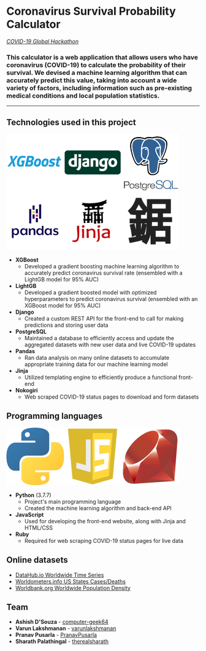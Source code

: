# Coronavirus Survival Probability Calculator

*[COVID-19 Global Hackathon](https://covid-global-hackathon.devpost.com/)*

### This calculator is a web application that allows users who have coronavirus (COVID-19) to calculate the probability of their survival. We devised a machine learning algorithm that can accurately predict this value, taking into account a wide variety of factors, including information such as pre-existing medical conditions and local population statistics.

---

## Technologies used in this project

<img src="assets/img/xgboost.png" alt="XGBoost" title="XGBoost" width="150px" height="150px"><img src="assets/img/django.png" alt="Django" title="Django" width="150px" height="150px"><img src="assets/img/postgresql.png" alt="PostgreSQL" title="PostgreSQL" width="150px" height="150px"><img src="assets/img/pandas.png" alt="Pandas" title="Pandas" width="150px" height="150px"><img src="assets/img/jinja.png" alt="Jinja" title="Jinja" width="150px" height="150px"><img src="assets/img/nokogiri.png" alt="Nokogiri" title="Nokogiri" width="150px" height="150px">

* **XGBoost**
  * Developed a gradient boosting machine learning algorithm to accurately predict coronavirus survival rate (ensembled with a LightGB model for 95% AUC)
* **LightGB**
  * Developed a gradient boosted model with optimized hyperparameters to predict coronavirus survival (ensembled with an XGBoost  model for 95% AUC)
* **Django**
  * Created a custom REST API for the front-end to call for making predictions and storing user data
* **PostgreSQL**
  * Maintained a database to efficiently access and update the aggregated datasets with new user data and live COVID-19 updates
* **Pandas**
  * Ran data analysis on many online datasets to accumulate appropriate training data for our machine learning model
* **Jinja**
  * Utilized templating engine to efficiently produce a functional front-end
* **Nokogiri**
  * Web scraped COVID-19 status pages to download and form datasets

## Programming languages

<img src="assets/img/python.png" alt="Python" title="Python" width="150px" height="150px"><img src="assets/img/javascript.png" alt="JavaScript" title="JavaScript" width="150px" height="150px"><img src="assets/img/ruby.png" alt="Ruby" title="Ruby" width="150px" height="150px">

* **Python** (3.7.7)
  * Project's main programming language
  * Created the machine learning algorithm and back-end API
* **JavaScript**
  * Used for developing the front-end website, along with Jinja and HTML/CSS
* **Ruby**
  * Required for web scraping COVID-19 status pages for live data

## Online datasets

* [DataHub.io Worldwide Time Series](https://datahub.io/core/covid-19)
* [Worldometers.info US States Cases/Deaths](https://www.worldometers.info/coronavirus/country/us/)
* [Worldbank.org Worldwide Population Density](https://data.worldbank.org/indicator/en.pop.dnst)

## Team

* **Ashish D'Souza** - [computer-geek64](https://github.com/computer-geek64)
* **Varun Lakshmanan** - [varunlakshmanan](https://github.com/varunlakshmanan)
* **Pranav Pusarla** - [PranavPusarla](https://github.com/PranavPusarla)
* **Sharath Palathingal** - [therealsharath](https://github.com/therealsharath)
